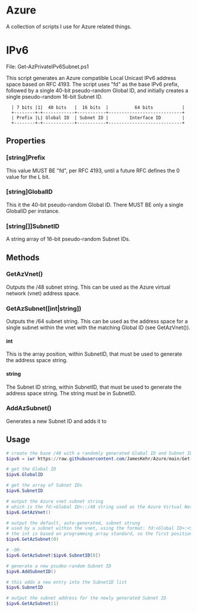 # Azure
A collection of scripts I use for Azure related things.


# IPv6

File: Get-AzPrivateIPv6Subnet.ps1

This script generates an Azure compatible Local Unicast IPv6 address space based on RFC 4193. The script uses "fd" as the base IPv6 prefix, followed by a single 40-bit pseudo-random Global ID, and initially creates a single pseudo-random 16-bit Subnet ID.

      | 7 bits |1|  40 bits   |  16 bits  |          64 bits           |
      +--------+-+------------+-----------+----------------------------+
      | Prefix |L| Global ID  | Subnet ID |        Interface ID        |
      +--------+-+------------+-----------+----------------------------+

## Properties

### [string]Prefix

This value MUST BE "fd", per RFC 4193, until a future RFC defines the 0 value for the L bit.

### [string]GlobalID

This it the 40-bit pseudo-random Global ID. There MUST BE only a single GlobalID per instance.

### [string[]]SubnetID

A string array of 16-bit pseudo-random Subnet IDs.

## Methods

### GetAzVnet()

Outputs the /48 subnet string. This can be used as the Azure virtual network (vnet) address space.

### GetAzSubnet([int|string])

Outputs the /64 subnet string. This can be used as the address space for a single subnet within the vnet with the matching Global ID (see GetAzVnet()).

#### int

This is the array position, within SubnetID, that must be used to generate the address space string.


#### string

The Subnet ID string, within SubnetID, that must be used to generate the address space string. The string must be in SubnetID.

### AddAzSubnet()

Generates a new Subnet ID and adds it to 


## Usage

```PowerShell
# create the base /48 with a randomly generated Global ID and Subnet ID
$ipv6 = iwr https://raw.githubusercontent.com/JamesKehr/Azure/main/Get-AzPrivateIPv6Subnet.ps1 | iex

# get the Global ID
$ipv6.GlobalID

# get the array of Subnet IDs
$ipv6.SubnetID

# output the Azure vnet subnet string
# which is the fd:<Global ID>::/48 string used as the Azure Virtual Network IPv6 address space
$ipv6.GetAzVnet()

# output the default, auto-generated, subnet strung
# used by a subnet within the vnet, using the format: fd:<Global ID>:<Subnet ID>::/64
# the int is based on programming array standard, so the first position is 0, not 1.
$ipv6.GetAzSubnet(0)

# -OR-
$ipv6.GetAzSubnet($ipv6.SubnetID[0])

# generate a new psudeo-random Subnet ID
$ipv6.AddSubnetID()

# this adds a new entry into the SubnetID list
$ipv6.SubnetID

# output the subnet address for the newly generated Subnet ID
$ipv6.GetAzSubnet(1)
```
